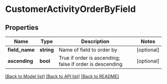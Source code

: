 # CustomerActivityOrderByField

## Properties
Name | Type | Description | Notes
------------ | ------------- | ------------- | -------------
**field_name** | **string** | Name of field to order by | [optional] 
**ascending** | **bool** | True if order is ascending; false if order is descending | [optional] 

[[Back to Model list]](../README.md#documentation-for-models) [[Back to API list]](../README.md#documentation-for-api-endpoints) [[Back to README]](../README.md)


